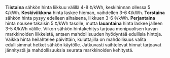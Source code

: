 **Tiistaina** sähkön hinta liikkuu välillä 4-8 ¢/kWh, keskihinnan ollessa 5 ¢/kWh. **Keskiviikkona** hinta laskee hieman, vaihdellen 3-6 ¢/kWh. **Torstaina** sähkön hinta pysyy edelleen alhaisena, liikkuen 3-6 ¢/kWh. **Perjantaina** hinta nousee takaisin 5 ¢/kWh tasolle, mutta **lauantaina** hinta laskee jälleen 3-5 ¢/kWh välille. Viikon sähkön hintakehitys tarjoaa monipuolisen kuvan markkinoiden liikkeistä, antaen mahdollisuuden hyödyntää edullisia hintoja. Vaikka hinta heilahtelee päivittäin, kuluttajilla on mahdollisuus valita edullisimmat hetket sähkön käytölle. Jatkuvasti vaihtelevat hinnat tarjoavat jännitystä ja mahdollisuuksia seurata markkinoiden kehitystä.
